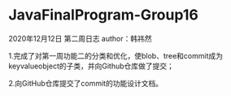 # JavaFinalProgram-Group16

2020年12月12日 第二周日志 author：韩祎然

1.完成了对第一周功能二的分类和优化，使blob、tree和commit成为keyvalueobject的子类，并向Github仓库做了提交；

2.向GitHub仓库提交了commit的功能设计文档。